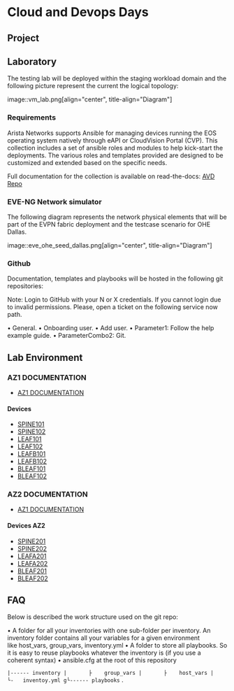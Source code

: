 # Cloud and Devops Days

## Project

## Laboratory

The testing lab will be deployed within the staging workload domain and the 
following picture represent the current the logical topology:

image::vm_lab.png[align="center", title-align="Diagram"]

### Requirements

Arista Networks supports Ansible for managing devices running the EOS operating 
system natively through eAPI or CloudVision Portal (CVP). This collection 
includes a set of ansible roles and modules to help kick-start the deployments. 
The various roles and templates provided are designed to be customized and 
extended based on the specific needs.

Full documentation for the collection is available on read-the-docs: 
[AVD Repo](https://avd.sh/en/latest/index.html)

### EVE-NG Network simulator

The following diagram represents the network physical elements that will be 
part of the EVPN fabric deployment and the testcase scenario for OHE Dallas.

image::eve_ohe_seed_dallas.png[align="center", title-align="Diagram"]

### Github

Documentation, templates and playbooks will be hosted in the following git 
repositories:

Note: Login to GitHub with your N or X credentials. If you cannot login due to 
invalid permissions. Please, open a ticket on the following service now path.

  • General.
  • Onboarding user.
  • Add user.
  • Parameter1: Follow the help example guide.
  • ParameterCombo2: Git.

## Lab Environment

### AZ1 DOCUMENTATION

- [AZ1 DOCUMENTATION](doc/fabric/AZ1-documentation.md)

#### Devices

- [SPINE101](doc/devices/SPINE101.md)
- [SPINE102](doc/devices/SPINE102.md)
- [LEAF101](doc/devices/LEAF101.md)
- [LEAF102](doc/devices/LEAF102.md)
- [LEAFB101](doc/devices/LEAFB101.md)
- [LEAFB102](doc/devices/LEAFB102.md)
- [BLEAF101](doc/devices/BLEAF101.md)
- [BLEAF102](doc/devices/BLEAF102.md)

### AZ2 DOCUMENTATION

- [AZ1 DOCUMENTATION](doc/fabric/AZ2-documentation.md)

#### Devices AZ2

- [SPINE201](doc/devices/SPINE201.md)
- [SPINE202](doc/devices/SPINE202.md)
- [LEAFA201](doc/devices/LEAFA201.md)
- [LEAFA202](doc/devices/LEAFA202.md)
- [BLEAF201](doc/devices/BLEAF201.md)
- [BLEAF202](doc/devices/BLEAF202.md)

## FAQ

Below is described the work structure used on the git repo:

  • A folder for all your inventories with one sub-folder per inventory. An 
  inventory folder contains all your variables for a given environment 
  like host_vars, group_vars, inventory.yml
  • A folder to store all playbooks. So it is easy to reuse playbooks whatever 
  the inventory is (if you use a coherent syntax)
  • ansible.cfg at the root of this repository

``
    |------ inventory
    |       ├    group_vars
    |       ├    host_vars
    |       └-   inventoy.yml
    g└------ playbooks
``
.
